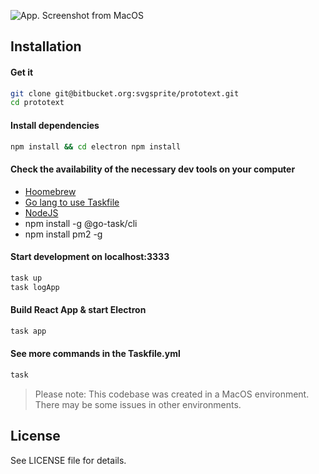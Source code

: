 

![App. Screenshot from MacOS](https://prototext.app/assets/screenshots/promo/1.jpg)


## Installation

#### Get it

```sh
git clone git@bitbucket.org:svgsprite/prototext.git
cd prototext
```


#### Install dependencies

```sh
npm install && cd electron npm install
```


#### Check the availability of the necessary dev tools on your computer
- [Hoomebrew](https://brew.sh/)
- [Go lang to use Taskfile](https://go.dev/doc/install)
- [NodeJS](https://nodejs.org/en/download/releases/)
- npm install -g @go-task/cli
- npm install pm2 -g


#### Start development on localhost:3333

```sh
task up
task logApp
```


#### Build React App & start Electron

```sh
task app
```


#### See more commands in the Taskfile.yml

```sh
task
```


>Please note: This codebase was created in a MacOS environment. There may be some issues in other environments.

## License

See LICENSE file for details.